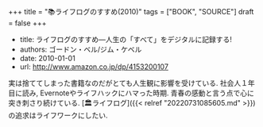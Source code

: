 +++
title = "📚ライフログのすすめ(2010)"
tags = ["BOOK", "SOURCE"]
draft = false
+++

-   title: ライフログのすすめ―人生の「すべて」をデジタルに記録する!
-   authors: ゴードン・ベル/ジム・ケベル
-   date: 2010-01-01
-   url: <http://www.amazon.co.jp/dp/4153200107>

実は捨ててしまった書籍なのだがとても人生観に影響を受けている. 社会人１年目に読み, Evernoteやライフハックにハマった時期. 青春の感動と言う点で心に突き刺さり続けている. [🏛ライフログ]({{< relref "20220731085605.md" >}})の追求はライフワークにしたい.
